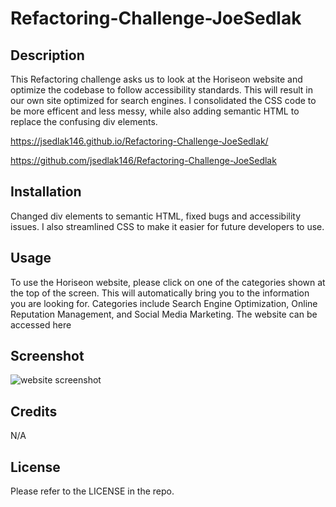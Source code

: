 # Refactoring-Challenge-JoeSedlak

## Description

This Refactoring challenge asks us to look at the Horiseon website and optimize the codebase to follow accessibility standards.  This will result in our own site optimized for search engines. I consolidated the CSS code to be more efficent and less messy, while also adding semantic HTML to replace the confusing div elements.

 https://jsedlak146.github.io/Refactoring-Challenge-JoeSedlak/

 https://github.com/jsedlak146/Refactoring-Challenge-JoeSedlak

## Installation

Changed div elements to semantic HTML, fixed bugs and accessibility issues.  I also streamlined CSS to make it easier for future developers to use.

## Usage

To use the Horiseon website, please click on one of the categories shown at the top of the screen.  This will automatically bring you to the information you are looking for.  Categories include Search Engine Optimization, Online Reputation Management, and Social Media Marketing. The website can be accessed here 

## Screenshot

![website screenshot](./assets/images/Screen%20Shot%202022-11-16%20at%208.06.32%20PM.png)


## Credits

N/A

## License

Please refer to the LICENSE in the repo.


